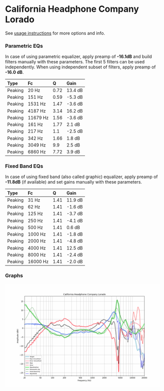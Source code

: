 # California Headphone Company Lorado
See [usage instructions](https://github.com/jaakkopasanen/AutoEq#usage) for more options and info.

### Parametric EQs
In case of using parametric equalizer, apply preamp of **-16.1dB** and build filters manually
with these parameters. The first 5 filters can be used independently.
When using independent subset of filters, apply preamp of **-16.0 dB**.

| Type    | Fc       |    Q | Gain    |
|:--------|:---------|:-----|:--------|
| Peaking | 20 Hz    | 0.72 | 13.4 dB |
| Peaking | 151 Hz   | 0.59 | -5.3 dB |
| Peaking | 1531 Hz  | 1.47 | -3.6 dB |
| Peaking | 4187 Hz  | 3.14 | 16.2 dB |
| Peaking | 11679 Hz | 1.56 | -3.6 dB |
| Peaking | 161 Hz   | 1.77 | 2.1 dB  |
| Peaking | 217 Hz   | 1.1  | -2.5 dB |
| Peaking | 342 Hz   | 1.66 | 1.8 dB  |
| Peaking | 3049 Hz  | 9.9  | 2.5 dB  |
| Peaking | 6860 Hz  | 7.72 | 3.9 dB  |

### Fixed Band EQs
In case of using fixed band (also called graphic) equalizer, apply preamp of **-11.8dB**
(if available) and set gains manually with these parameters.

| Type    | Fc       |    Q | Gain    |
|:--------|:---------|:-----|:--------|
| Peaking | 31 Hz    | 1.41 | 11.9 dB |
| Peaking | 62 Hz    | 1.41 | -1.6 dB |
| Peaking | 125 Hz   | 1.41 | -3.7 dB |
| Peaking | 250 Hz   | 1.41 | -4.1 dB |
| Peaking | 500 Hz   | 1.41 | 0.6 dB  |
| Peaking | 1000 Hz  | 1.41 | -1.8 dB |
| Peaking | 2000 Hz  | 1.41 | -4.8 dB |
| Peaking | 4000 Hz  | 1.41 | 12.5 dB |
| Peaking | 8000 Hz  | 1.41 | -2.4 dB |
| Peaking | 16000 Hz | 1.41 | -2.0 dB |

### Graphs
![](./California%20Headphone%20Company%20Lorado.png)